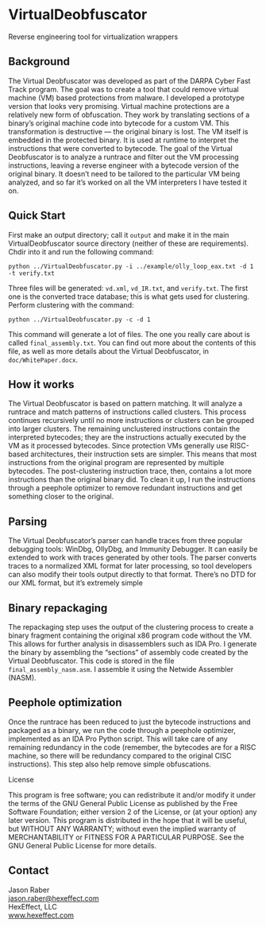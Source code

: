 VirtualDeobfuscator
===================

Reverse engineering tool for virtualization wrappers

Background
----------

The Virtual Deobfuscator was developed as part of the DARPA Cyber Fast Track
program. The goal was to create a tool that could remove virtual machine (VM)
based protections from malware. I developed a prototype version that looks very
promising.  Virtual machine protections are a relatively new form of
obfuscation. They work by translating sections of a binary&rsquo;s original
machine code into bytecode for a custom VM. This transformation is destructive
&mdash; the original binary is lost. The VM itself is embedded in the protected
binary. It is used at runtime to interpret the instructions that were converted
to bytecode.  The goal of the Virtual Deobfuscator is to analyze a runtrace and
filter out the VM processing instructions, leaving a reverse engineer with a
bytecode version of the original binary. It doesn&rsquo;t need to be tailored
to the particular VM being analyzed, and so far it&rsquo;s worked on all the VM
interpreters I have tested it on.

Quick Start
-----------

First make an output directory; call it `output` and make it in the main
VirtualDeobfuscator source directory (neither of these are requirements). Chdir
into it and run the following command:

    python ../VirtualDeobfuscator.py -i ../example/olly_loop_eax.txt -d 1 -t verify.txt

Three files will be generated: `vd.xml`, `vd_IR.txt`, and `verify.txt`. The
first one is the converted trace database; this is what gets used for
clustering. Perform clustering with the command: 

    python ../VirtualDeobfuscator.py -c -d 1

This command will generate a lot of files.  The one you really care about is
called `final_assembly.txt`. You can find out more about the contents of this
file, as well as more details about the Virtual Deobfuscator, in
`doc/WhitePaper.docx`.

How it works
------------

The Virtual Deobfuscator is based on pattern matching. It will analyze a
runtrace and match patterns of instructions called clusters. This process
continues recursively until no more instructions or clusters can be grouped
into larger clusters. The remaining unclustered instructions contain the
interpreted bytecodes; they are the instructions actually executed by the VM as
it processed bytecodes.  Since protection VMs generally use RISC-based
architectures, their instruction sets are simpler. This means that most
instructions from the original program are represented by multiple bytecodes.
The post-clustering instruction trace, then, contains a lot more instructions
than the original binary did. To clean it up, I run the instructions through a
peephole optimizer to remove redundant instructions and get something closer to
the original.

Parsing
-------

The Virtual Deobfuscator&rsquo;s parser can handle traces from three popular
debugging tools: WinDbg, OllyDbg, and Immunity Debugger. It can easily be
extended to work with traces generated by other tools.  The parser converts
traces to a normalized XML format for later processing, so tool developers can
also modify their tools output directly to that format. There&rsquo;s no DTD
for our XML format, but it&rsquo;s extremely simple

Binary repackaging
------------------
The repackaging step uses the output of the clustering process to create a
binary fragment containing the original x86 program code without the VM. This
allows for further analysis in disassemblers such as IDA Pro. I generate the
binary by assembling the &ldquo;sections&rdquo; of assembly code created by the
Virtual Deobfuscator. This code is stored in the file
`final_assembly_nasm.asm`. I assemble it using the Netwide Assembler (NASM).

Peephole optimization
---------------------
Once the runtrace has been reduced to just the bytecode instructions and
packaged as a binary, we run the code through a peephole optimizer, implemented
as an IDA Pro Python script. This will take care of any remaining redundancy in
the code (remember, the bytecodes are for a RISC machine, so there will be
redundancy compared to the original CISC instructions). This step also help
remove simple obfuscations.

License

This program is free software; you can redistribute it and/or modify it under the terms of the GNU General Public License as published by the Free Software Foundation; either version 2 of the License, or (at your option) any later version. This program is distributed in the hope that it will be useful, but WITHOUT ANY WARRANTY; without even the implied warranty of MERCHANTABILITY or FITNESS FOR A PARTICULAR PURPOSE. See the GNU General Public License for more details.

Contact
-------

Jason Raber  
jason.raber@hexeffect.com  
HexEffect, LLC  
www.hexeffect.com
